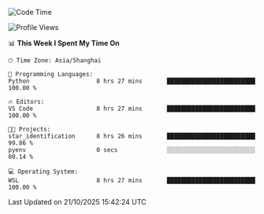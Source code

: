 <!--START_SECTION:waka-->
![Code Time](http://img.shields.io/badge/Code%20Time-3%2C146%20hrs%2043%20mins-blue)

![Profile Views](http://img.shields.io/badge/Profile%20Views-1-blue)

📊 **This Week I Spent My Time On** 

```text
🕑︎ Time Zone: Asia/Shanghai

💬 Programming Languages: 
Python                   8 hrs 27 mins       █████████████████████████   100.00 % 

🔥 Editors: 
VS Code                  8 hrs 27 mins       █████████████████████████   100.00 % 

🐱‍💻 Projects: 
star_identification      8 hrs 26 mins       █████████████████████████   99.86 % 
pyenv                    0 secs              ░░░░░░░░░░░░░░░░░░░░░░░░░   00.14 % 

💻 Operating System: 
WSL                      8 hrs 27 mins       █████████████████████████   100.00 % 
```


 Last Updated on 21/10/2025 15:42:24 UTC
<!--END_SECTION:waka-->